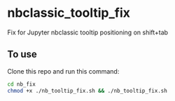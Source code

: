 # nbclassic_tooltip_fix
Fix for Jupyter nbclassic tooltip positioning on shift+tab

## To use
Clone this repo and run this command:

```bash
cd nb_fix
chmod +x ./nb_tooltip_fix.sh && ./nb_tooltip_fix.sh
```
